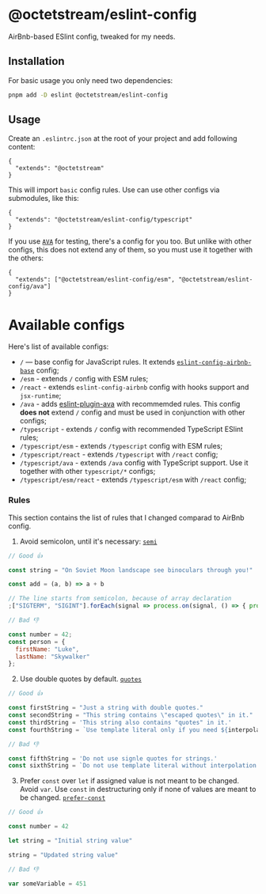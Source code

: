 # @octetstream/eslint-config

AirBnb-based ESlint config, tweaked for my needs.

## Installation

For basic usage you only need two dependencies:

```bash
pnpm add -D eslint @octetstream/eslint-config
```

## Usage

Create an `.eslintrc.json` at the root of your project and add following content:

```json5
{
  "extends": "@octetstream"
}
```

This will import `basic` config rules. Use can use other configs via submodules, like this:

```json5
{
  "extends": "@octetstream/eslint-config/typescript"
}
```

If you use [`AVA`](https://avajs.dev/) for testing, there's a config for you too.
But unlike with other configs, this does not extend any of them, so you must use it together with the others:

```json5
{
  "extends": ["@octetstream/eslint-config/esm", "@octetstream/eslint-config/ava"]
}
```

# Available configs

Here's list of available configs:

* `/` — base config for JavaScript rules. It extends [`eslint-config-airbnb-base`](https://npmjs.com/package/eslint-config-airbnb-base) config;
* `/esm` - extends `/` config with ESM rules;
* `/react` - extends `eslint-config-airbnb` config with hooks support and `jsx-runtime`;
* `/ava` - adds [eslint-plugin-ava](https://npmjs.com/package/eslint-plugin-ava) with recommemded rules. This config **does not** extend `/` config and must be used in conjunction with other configs;
* `/typescript` - extends `/` config with recommended TypeScript ESlint rules;
* `/typescript/esm` - extends `/typescript` config with ESM rules;
* `/typescript/react` - extends `/typescript` with `/react` config;
* `/typescript/ava` - extends `/ava` config with TypeScript support. Use it together with other `typescript/*` configs;
* `/typescript/esm/react` - extends `/typescript/esm` with `/react` config;

### Rules

This section contains the list of rules that I changed comparad to AirBnb config.

1. Avoid semicolon, until it's necessary: [`semi`](https://eslint.org/docs/rules/semi)

```js
// Good 👍

const string = "On Soviet Moon landscape see binoculars through you!"

const add = (a, b) => a + b

// The line starts from semicolon, because of array declaration
;["SIGTERM", "SIGINT"].forEach(signal => process.on(signal, () => { process.exitCode = 0 }))

// Bad 👎

const number = 42;
const person = {
  firstName: "Luke",
  lastName: "Skywalker"
};
```

2. Use double quotes by default. [`quotes`](https://eslint.org/docs/rules/quotes)

```js
// Good 👍

const firstString = "Just a string with double quotes."
const secondString = "This string contains \"escaped quotes\" in it."
const thirdString = 'This string also contains "quotes" in it.'
const fourthString = `Use template literal only if you need ${interpolation}.`

// Bad 👎

const fifthString = 'Do not use signle quotes for strings.'
const sixthString = `Do not use template literal without interpolation.`
```

3. Prefer `const` over `let` if assigned value is not meant to be changed. Avoid `var`. Use `const` in destructuring only if none of values are meant to be changed. [`prefer-const`](https://eslint.org/docs/rules/prefer-const)

```js
// Good 👍

const number = 42

let string = "Initial string value"

string = "Updated string value"

// Bad 👎

var someVariable = 451
```
